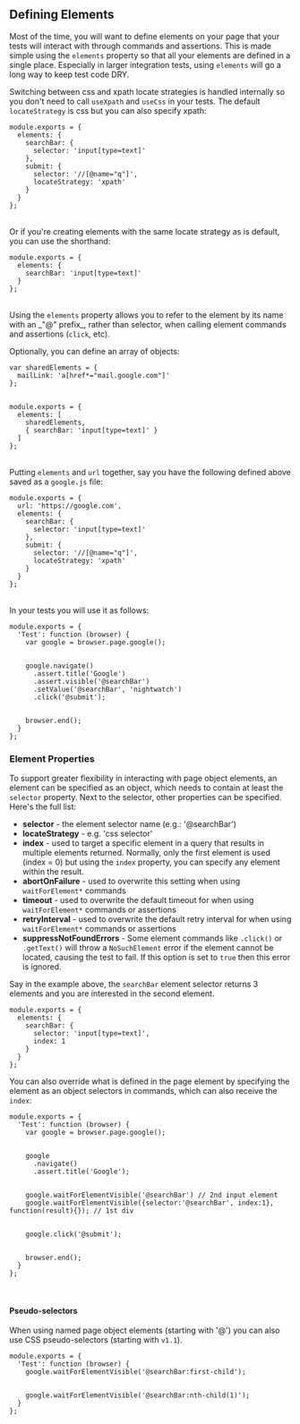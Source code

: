 ## Defining Elements

Most of the time, you will want to define elements on your page that your tests will interact with through commands and assertions. This is made simple using the `elements` property so that all your elements are defined in a single place. Especially in larger integration tests, using `elements` will go a long way to keep test code DRY.

Switching between css and xpath locate strategies is handled internally so you don't need to call `useXpath` and `useCss` in your tests. The default `locateStrategy` is css but you can also specify xpath:

<div class="sample-test">
<pre data-language="javascript"><code class="language-javascript">module.exports = {
  elements: {
    searchBar: {
      selector: 'input[type=text]'
    },
    submit: {
      selector: '//[@name="q"]',
      locateStrategy: 'xpath'
    }
  }
};
</code></pre>
</div>

<br>
Or if you're creating elements with the same locate strategy as is default, you can use the shorthand:

<div class="sample-test">
<pre data-language="javascript"><code class="language-javascript">module.exports = {
  elements: {
    searchBar: 'input[type=text]'
  }
};
</code></pre>
</div>

<br>
Using the <code>elements</code> property allows you to refer to the element by its name with an _"@" prefix_, rather than selector, when calling element commands and assertions (<code>click</code>, etc).

Optionally, you can define an array of objects:

<div class="sample-test">
<pre data-language="javascript"><code class="language-javascript">var sharedElements = {
  mailLink: 'a[href*="mail.google.com"]'
};
<br>
module.exports = {
  elements: [
    sharedElements,
    { searchBar: 'input[type=text]' }
  ]
};
</code></pre>
</div>

<br>
Putting <code>elements</code> and <code>url</code> together, say you have the following defined above saved as a <code>google.js</code> file:

<div class="sample-test">
<pre data-language="javascript"><code class="language-javascript">module.exports = {
  url: 'https://google.com',
  elements: {
    searchBar: {
      selector: 'input[type=text]'
    },
    submit: {
      selector: '//[@name="q"]',
      locateStrategy: 'xpath'
    }
  }
};
</code></pre>
</div>

<br>
In your tests you will use it as follows:

<div class="sample-test">
<pre data-language="javascript"><code class="language-javascript">module.exports = {
  'Test': function (browser) {
    var google = browser.page.google();
    <br>
    google.navigate()
      .assert.title('Google')
      .assert.visible('@searchBar')
      .setValue('@searchBar', 'nightwatch')
      .click('@submit');
    <br>
    browser.end();
  }
};
</code></pre>
</div>

### Element Properties

To support greater flexibility in interacting with page object elements, an element can be specified as an object, which needs to contain at least the `selector` property. 
Next to the selector, other properties can be specified. Here's the full list:

- **selector** - the element selector name (e.g.: '@searchBar')
- **locateStrategy** - e.g. 'css selector'
- **index** - used to target a specific element in a query that results in multiple elements returned. Normally, only the first element is used (index = 0) but using the `index` property, you can specify any element within the result. 
- **abortOnFailure** - used to overwrite this setting when using `waitForElement*` commands
- **timeout** - used to overwrite the default timeout for when using `waitForElement*` commands or assertions
- **retryInterval** - used to overwrite the default retry interval for when using `waitForElement*` commands or assertions
- **suppressNotFoundErrors** - Some element commands like `.click()` or `.getText()` will throw a `NoSuchElement` error if the element cannot be located, causing the test to fail. If this option is set to `true` then this error is ignored.

Say in the example above, the `searchBar` element selector returns 3 elements and you are interested in the second element.

<div class="sample-test">
<pre data-language="javascript"><code class="language-javascript">module.exports = {
  elements: {
    searchBar: {
      selector: 'input[type=text]',
      index: 1
    }
  }
};
</code></pre>
</div>

You can also override what is defined in the page element by specifying the element as an object selectors in commands, which can also receive the `index`:

<div class="sample-test">
<pre data-language="javascript"><code class="language-javascript">module.exports = {
  'Test': function (browser) {
    var google = browser.page.google();
    <br>
    google
      .navigate()
      .assert.title('Google');
    <br>
    google.waitForElementVisible('@searchBar') // 2nd input element
    google.waitForElementVisible({selector:'@searchBar', index:1}, function(result){}); // 1st div
    <br>
    google.click('@submit');
    <br>
    browser.end();
  }
};
</code></pre>
</div>

<br>

#### Pseudo-selectors

When using named page object elements (starting with '@') you can also use CSS pseudo-selectors (starting with `v1.1`).

<div class="sample-test">
<pre data-language="javascript"><code class="language-javascript">module.exports = {
  'Test': function (browser) {
    google.waitForElementVisible('@searchBar:first-child');
    <br>
    google.waitForElementVisible('@searchBar:nth-child(1)');
  }
};
</code></pre>
</div>
